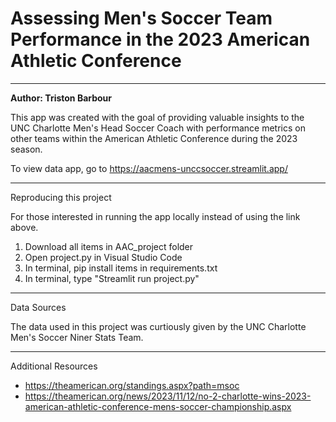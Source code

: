# Assessing Men's Soccer Team Performance in the 2023 American Athletic Conference
---
**Author: Triston Barbour**

This app was created with the goal of providing valuable insights to the UNC Charlotte Men's Head Soccer Coach with performance metrics on other teams within the American Athletic Conference during the 2023 season.

To view data app, go to https://aacmens-unccsoccer.streamlit.app/ 

---
Reproducing this project

For those interested in running the app locally instead of using the link above.

1. Download all items in AAC_project folder
2. Open project.py in Visual Studio Code
3. In terminal, pip install items in requirements.txt 
4. In terminal, type "Streamlit run project.py"

---
Data Sources

The data used in this project was curtiously given by the UNC Charlotte Men's Soccer Niner Stats Team.

---
Additional Resources

- https://theamerican.org/standings.aspx?path=msoc
- https://theamerican.org/news/2023/11/12/no-2-charlotte-wins-2023-american-athletic-conference-mens-soccer-championship.aspx
